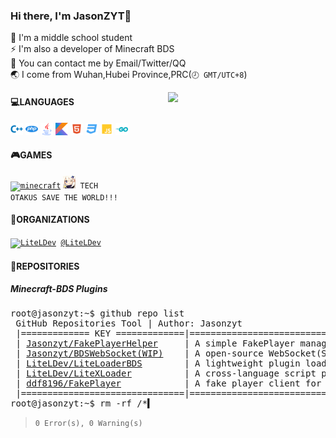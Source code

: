 ### Hi there, I'm JasonZYT:wave:

🌱 I'm a middle school student  
⚡ I'm also a developer of Minecraft BDS  
💬 You can contact me by Email/Twitter/QQ   
:earth_asia: I come from Wuhan,Hubei Province,PRC(`🕗 GMT/UTC+8`)  

<img width="50%" align="right" src="https://github-readme-stats.vercel.app/api?username=Jasonzyt&show_icons=true&icon_color=0078e7&title_color=0078e7" />

#### :computer:LANGUAGES

<!-- languages:start -->
<!-- prettier-ignore-start -->
<!-- markdownlint-disable -->
<code><img height="20" src="assets/svg/cpp.svg" alt="cpp" /></code>
<code><img height="20" src="assets/svg/php.svg" alt="php" /></code>
<code><img height="20" src="assets/svg/java.svg" alt="java" /></code>
<code><img height="20" src="https://raw.githubusercontent.com/github/explore/80688e429a7d4ef2fca1e82350fe8e3517d3494d/topics/kotlin/kotlin.png" alt="kotlin" /></code>
<code><img height="20" src="assets/svg/html.svg" alt="html" /></code>
<code><img height="20" src="assets/svg/css.svg" alt="css" /></code>
<code><img height="20" src="assets/svg/js.svg" alt="javascript" /></code>
<code><img height="20" src="assets/svg/go.svg" alt="go" /></code>
<!-- markdownlint-restore -->
<!-- prettier-ignore-end -->
<!-- languages:end -->

#### :video_game:GAMES

<!-- interested:start -->
<!-- prettier-ignore-start -->
<!-- markdownlint-disable -->
<code><a href="https://minecraft.net/"><img height="20" src="assets/img/minecraft.net.ico" alt="minecraft" /></a></code>
<code><a href="https://genshin.mihoyo.com/"><img height="20" src="assets/img/genshin-impact.png" alt="genshin" /></a>&nbsp;TECH OTAKUS SAVE THE WORLD!!!</code>
<!-- markdownlint-restore -->
<!-- prettier-ignore-end -->
<!-- interested:end -->
  
#### :memo:ORGANIZATIONS
  
<!-- organization:start -->
<!-- prettier-ignore-start -->
<!-- markdownlint-disable -->
<code><a href="https://github.com/LiteLDev"><img height="20" src="https://avatars.githubusercontent.com/u/78095377" alt="LiteLDev" /></a>&nbsp;<a href="https://github.com/LiteLDev">@LiteLDev</a></code>
<!-- markdownlint-restore -->
<!-- prettier-ignore-end -->
<!-- orgainization:end -->

#### :open_file_folder:REPOSITORIES

<!-- repos:start -->
<!-- prettier-ignore-start -->
<!-- markdownlint-disable -->
<h5>Minecraft-BDS Plugins</h5>
<!-- Key: 31, Value: 59 -->
<!-- This is a fake console XD -->
<pre>
root@jasonzyt:~$ github repo list
 GitHub Repositories Tool | Author: Jasonzyt
 |============= KEY =============|========================== VALUE ==========================|
 | <a href="https://github.com/Jasonzyt/FakePlayerHelper">Jasonzyt/FakePlayerHelper</a>     | A simple FakePlayer manager                           C++ |
 | <a href="https://github.com/Jasonzyt/BDSWebSocket"    >Jasonzyt/BDSWebSocket(WIP)</a>    | A open-source WebSocket(Server) API plugin for BDS    C++ |
 | <a href="https://github.com/LiteLDev/LiteLoaderBDS"   >LiteLDev/LiteLoaderBDS</a>        | A lightweight plugin loader for BDS                   C++ |
 | <a href="https://github.com/LiteLDev/LiteXLoader"     >LiteLDev/LiteXLoader</a>          | A cross-language script plugin loader for BDS         C++ |
 | <a href="https://github.com/ddf8196/FakePlayer"       >ddf8196/FakePlayer</a>            | A fake player client for Minecraft: Bedrock Edition  Java |
 |===============================|===========================================================|
root@jasonzyt:~$ rm -rf /*▍
</pre>
<!-- markdownlint-restore -->
<!-- prettier-ignore-end -->
<!-- repos:end -->

> `0 Error(s), 0 Warning(s)`
